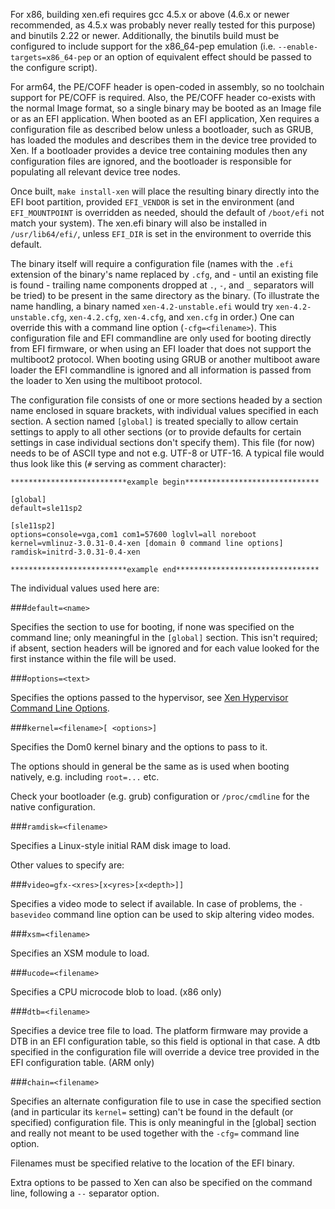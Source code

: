 For x86, building xen.efi requires gcc 4.5.x or above (4.6.x or newer
recommended, as 4.5.x was probably never really tested for this purpose) and
binutils 2.22 or newer.  Additionally, the binutils build must be configured to
include support for the x86_64-pep emulation (i.e.
`--enable-targets=x86_64-pep` or an option of equivalent effect should be
passed to the configure script).

For arm64, the PE/COFF header is open-coded in assembly, so no toolchain
support for PE/COFF is required.  Also, the PE/COFF header co-exists with the
normal Image format, so a single binary may be booted as an Image file or as an
EFI application.  When booted as an EFI application, Xen requires a
configuration file as described below unless a bootloader, such as GRUB, has
loaded the modules and describes them in the device tree provided to Xen.  If a
bootloader provides a device tree containing modules then any configuration
files are ignored, and the bootloader is responsible for populating all
relevant device tree nodes.

Once built, `make install-xen` will place the resulting binary directly into
the EFI boot partition, provided `EFI_VENDOR` is set in the environment (and
`EFI_MOUNTPOINT` is overridden as needed, should the default of `/boot/efi` not
match your system). The xen.efi binary will also be installed in
`/usr/lib64/efi/`, unless `EFI_DIR` is set in the environment to override this
default.

The binary itself will require a configuration file (names with the `.efi`
extension of the binary's name replaced by `.cfg`, and - until an existing
file is found - trailing name components dropped at `.`, `-`, and `_`
separators will be tried) to be present in the same directory as the binary.
(To illustrate the name handling, a binary named `xen-4.2-unstable.efi` would
try `xen-4.2-unstable.cfg`, `xen-4.2.cfg`, `xen-4.cfg`, and `xen.cfg` in
order.) One can override this with a command line option (`-cfg=<filename>`).
This configuration file and EFI commandline are only used for booting directly
from EFI firmware, or when using an EFI loader that does not support
the multiboot2 protocol.  When booting using GRUB or another multiboot aware
loader the EFI commandline is ignored and all information is passed from
the loader to Xen using the multiboot protocol.

The configuration file consists of one or more sections headed by a section
name enclosed in square brackets, with individual values specified in each
section. A section named `[global]` is treated specially to allow certain
settings to apply to all other sections (or to provide defaults for certain
settings in case individual sections don't specify them). This file (for now)
needs to be of ASCII type and not e.g. UTF-8 or UTF-16. A typical file would
thus look like this (`#` serving as comment character):

    **************************example begin******************************

    [global]
    default=sle11sp2
    
    [sle11sp2]
    options=console=vga,com1 com1=57600 loglvl=all noreboot
    kernel=vmlinuz-3.0.31-0.4-xen [domain 0 command line options]
    ramdisk=initrd-3.0.31-0.4-xen

    **************************example end********************************

The individual values used here are:

###`default=<name>`

Specifies the section to use for booting, if none was specified on the command
line; only meaningful in the `[global]` section. This isn't required; if
absent, section headers will be ignored and for each value looked for the
first instance within the file will be used.

###`options=<text>`

Specifies the options passed to the hypervisor, see [Xen Hypervisor Command
Line Options](xen-command-line.html).

###`kernel=<filename>[ <options>]`

Specifies the Dom0 kernel binary and the options to pass to it.

The options should in general be the same as is used when booting
natively, e.g. including `root=...` etc.

Check your bootloader (e.g. grub) configuration or `/proc/cmdline` for
the native configuration.

###`ramdisk=<filename>`

Specifies a Linux-style initial RAM disk image to load.

Other values to specify are:

###`video=gfx-<xres>[x<yres>[x<depth>]]`

Specifies a video mode to select if available. In case of problems, the
`-basevideo` command line option can be used to skip altering video modes.

###`xsm=<filename>`

Specifies an XSM module to load.

###`ucode=<filename>`

Specifies a CPU microcode blob to load. (x86 only)

###`dtb=<filename>`

Specifies a device tree file to load.  The platform firmware may provide a
DTB in an EFI configuration table, so this field is optional in that
case. A dtb specified in the configuration file will override a device tree
provided in the EFI configuration table. (ARM only)

###`chain=<filename>`

Specifies an alternate configuration file to use in case the specified section
(and in particular its `kernel=` setting) can't be found in the default (or
specified) configuration file. This is only meaningful in the [global] section
and really not meant to be used together with the `-cfg=` command line option.

Filenames must be specified relative to the location of the EFI binary.

Extra options to be passed to Xen can also be specified on the command line,
following a `--` separator option.
